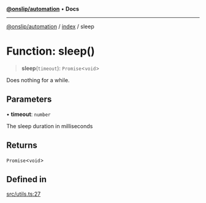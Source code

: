 [**@onslip/automation**](../../README.md) • **Docs**

***

[@onslip/automation](../../README.md) / [index](../README.md) / sleep

# Function: sleep()

> **sleep**(`timeout`): `Promise`\<`void`\>

Does nothing for a while.

## Parameters

• **timeout**: `number`

The sleep duration in milliseconds

## Returns

`Promise`\<`void`\>

## Defined in

[src/utils.ts:27](https://github.com/Onslip/automation/blob/2da2b00dbee8df6079d79d0e64badbbab41233bf/src/utils.ts#L27)
